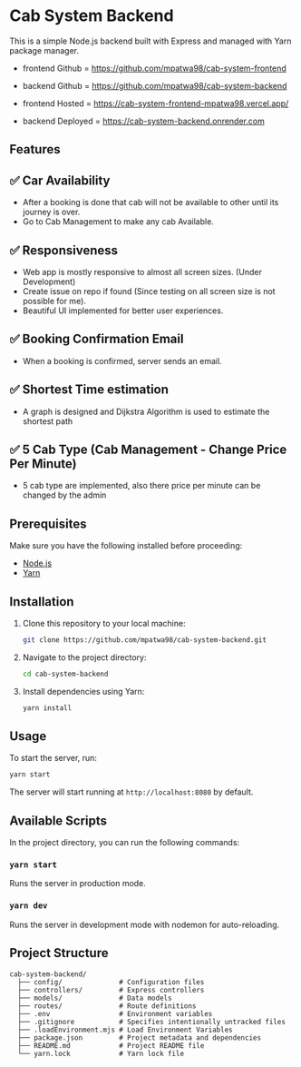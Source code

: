 # Cab System Backend

This is a simple Node.js backend built with Express and managed with Yarn package manager.

- frontend Github = https://github.com/mpatwa98/cab-system-frontend
- backend Github = https://github.com/mpatwa98/cab-system-backend

- frontend Hosted = https://cab-system-frontend-mpatwa98.vercel.app/
- backend Deployed = https://cab-system-backend.onrender.com

## Features

## ✅ Car Availability

- After a booking is done that cab will not be available to other until its journey is over.
- Go to Cab Management to make any cab Available.

## ✅ Responsiveness

- Web app is mostly responsive to almost all screen sizes. (Under Development)
- Create issue on repo if found (Since testing on all screen size is not possible for me).
- Beautiful UI implemented for better user experiences.

## ✅ Booking Confirmation Email

- When a booking is confirmed, server sends an email.

## ✅ Shortest Time estimation

- A graph is designed and Dijkstra Algorithm is used to estimate the shortest path

## ✅ 5 Cab Type (Cab Management - Change Price Per Minute)

- 5 cab type are implemented, also there price per minute can be changed by the admin

## Prerequisites

Make sure you have the following installed before proceeding:

- [Node.js](https://nodejs.org/)
- [Yarn](https://yarnpkg.com/)

## Installation

1. Clone this repository to your local machine:

   ```bash
   git clone https://github.com/mpatwa98/cab-system-backend.git
   ```

2. Navigate to the project directory:

   ```bash
   cd cab-system-backend
   ```

3. Install dependencies using Yarn:

   ```bash
   yarn install
   ```

## Usage

To start the server, run:

```bash
yarn start
```

The server will start running at `http://localhost:8080` by default.

## Available Scripts

In the project directory, you can run the following commands:

### `yarn start`

Runs the server in production mode.

### `yarn dev`

Runs the server in development mode with nodemon for auto-reloading.

## Project Structure

```
cab-system-backend/
  ├── config/              # Configuration files
  ├── controllers/         # Express controllers
  ├── models/              # Data models
  ├── routes/              # Route definitions
  ├── .env                 # Environment variables
  ├── .gitignore           # Specifies intentionally untracked files
  ├── .loadEnvironment.mjs # Load Environment Variables
  ├── package.json         # Project metadata and dependencies
  ├── README.md            # Project README file
  └── yarn.lock            # Yarn lock file
```
